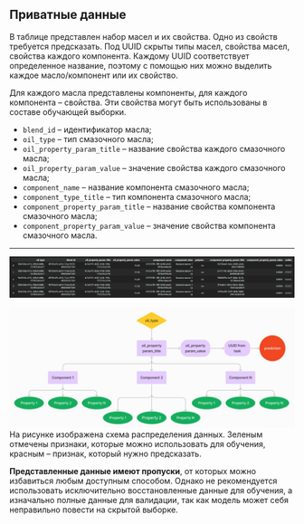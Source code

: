 ## Приватные данные

В таблице представлен набор масел и их свойства. Одно из свойств требуется
предсказать. Под UUID скрыты типы масел, свойства масел, свойства каждого
компонента. Каждому UUID соответствует определенное название, поэтому с помощью
них можно выделить каждое масло/компонент или их свойство.

Для каждого масла представлены компоненты, для каждого компонента – свойства. Эти свойства могут быть использованы в составе обучающей выборки.

- `blend_id` – идентификатор масла;
- `oil_type` – тип смазочного масла;
- `oil_property_param_title` – название свойства каждого смазочного масла;
- `oil_property_param_value` – значение свойства каждого смазочного масла;
- `component_name` – название компонента смазочного масла;
- `component_type_title` – тип компонента смазочного масла;
- `component_property_param_title` – название свойства компонента смазочного масла;
- `component_property_param_value` – значение свойства компонента смазочного масла.
--------------------------------------------------------------------------------------

![Приватные обезличенные данные](image.png)

![Схема распределения данных](image-1.png)
На рисунке изображена схема распределения данных.
Зеленым отмечены признаки, которые можно использовать для обучения,
красным – признак, который нужно предсказать.

**Представленные данные имеют пропуски**, от которых можно избавиться
любым доступным способом. Однако не рекомендуется использовать
исключительно восстановленные данные для обучения, а изначально полные
данные для валидации, так как модель может себя неправильно повести на
скрытой выборке.